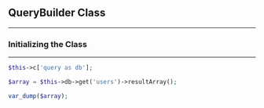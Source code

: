 

## QueryBuilder Class

------


### Initializing the Class

-------

```php
$this->c['query as db'];

$array = $this->db->get('users')->resultArray();

var_dump($array);
```